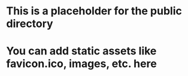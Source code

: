 # This is a placeholder for the public directory
# You can add static assets like favicon.ico, images, etc. here
